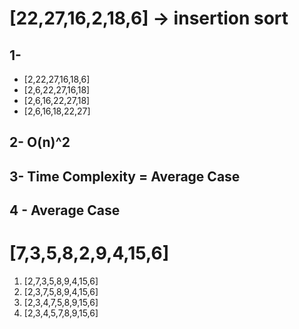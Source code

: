 # [22,27,16,2,18,6] -> insertion sort

## 1- 
- [2,22,27,16,18,6] 
- [2,6,22,27,16,18]
- [2,6,16,22,27,18]
- [2,6,16,18,22,27]

## 2- O(n)^2

## 3- Time Complexity = Average Case
## 4 - Average Case

# [7,3,5,8,2,9,4,15,6]
1. [2,7,3,5,8,9,4,15,6]
2. [2,3,7,5,8,9,4,15,6]
3. [2,3,4,7,5,8,9,15,6]
4. [2,3,4,5,7,8,9,15,6]